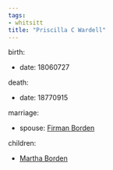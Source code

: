 ```yaml
---
tags:
- whitsitt
title: "Priscilla C Wardell"
---
```


birth:
  - date: 18060727

death:
  - date: 18770915

marriage:
  - spouse: [Firman Borden](Firman%20Borden.md)   

children:
  - [Martha Borden](Martha%20Borden.md)
